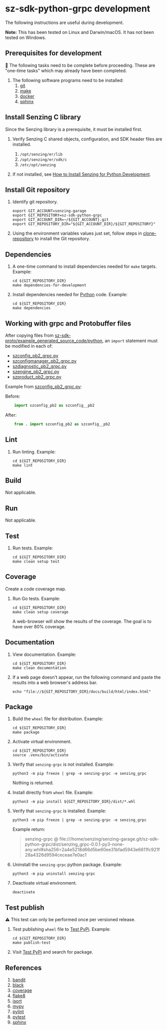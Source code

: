 # sz-sdk-python-grpc development

The following instructions are useful during development.

**Note:** This has been tested on Linux and Darwin/macOS.
It has not been tested on Windows.

## Prerequisites for development

:thinking: The following tasks need to be complete before proceeding.
These are "one-time tasks" which may already have been completed.

1. The following software programs need to be installed:
    1. [git]
    1. [make]
    1. [docker]
    1. [sphinx]

## Install Senzing C library

Since the Senzing library is a prerequisite, it must be installed first.

1. Verify Senzing C shared objects, configuration, and SDK header files are installed.
    1. `/opt/senzing/er/lib`
    1. `/opt/senzing/er/sdk/c`
    1. `/etc/opt/senzing`

1. If not installed, see [How to Install Senzing for Python Development].

## Install Git repository

1. Identify git repository.

    ```console
    export GIT_ACCOUNT=senzing-garage
    export GIT_REPOSITORY=sz-sdk-python-grpc
    export GIT_ACCOUNT_DIR=~/${GIT_ACCOUNT}.git
    export GIT_REPOSITORY_DIR="${GIT_ACCOUNT_DIR}/${GIT_REPOSITORY}"

    ```

1. Using the environment variables values just set, follow
   steps in [clone-repository] to install the Git repository.

## Dependencies

1. A one-time command to install dependencies needed for `make` targets.
   Example:

    ```console
    cd ${GIT_REPOSITORY_DIR}
    make dependencies-for-development

    ```

1. Install dependencies needed for [Python] code.
   Example:

    ```console
    cd ${GIT_REPOSITORY_DIR}
    make dependencies

    ```

## Working with grpc and Protobuffer files

After copying files from [sz-sdk-proto/example_generated_source_code/python],
an `import` statement must be modified in each of:

- [szconfig_pb2_grpc.py]
- [szconfigmanager_pb2_grpc.py]
- [szdiagnostic_pb2_grpc.py]
- [szengine_pb2_grpc.py]
- [szproduct_pb2_grpc.py]

Example from [szconfig_pb2_grpc.py]:

Before:

```python
    import szconfig_pb2 as szconfig__pb2
```

After:

```python
    from . import szconfig_pb2 as szconfig__pb2
```

## Lint

1. Run linting.
   Example:

    ```console
    cd ${GIT_REPOSITORY_DIR}
    make lint

    ```

## Build

Not applicable.

## Run

Not applicable.

## Test

1. Run tests.
   Example:

    ```console
    cd ${GIT_REPOSITORY_DIR}
    make clean setup test

    ```

## Coverage

Create a code coverage map.

1. Run Go tests.
   Example:

    ```console
    cd ${GIT_REPOSITORY_DIR}
    make clean setup coverage

    ```

   A web-browser will show the results of the coverage.
   The goal is to have over 80% coverage.

## Documentation

1. View documentation.
   Example:

    ```console
    cd ${GIT_REPOSITORY_DIR}
    make clean documentation

    ```

1. If a web page doesn't appear, run the following command and paste the results into a web browser's address bar.

    ```console
    echo "file://${GIT_REPOSITORY_DIR}/docs/build/html/index.html"
    ```

## Package

1. Build the `wheel` file for distribution.
   Example:

    ```console
    cd ${GIT_REPOSITORY_DIR}
    make package

    ```

1. Activate virtual environment.

    ```console
    cd ${GIT_REPOSITORY_DIR}
    source .venv/bin/activate

    ```

1. Verify that `senzing-grpc` is not installed.
   Example:

    ```console
    python3 -m pip freeze | grep -e senzing-grpc -e senzing_grpc

    ```

   Nothing is returned.

1. Install directly from `wheel` file.
   Example:

    ```console
    python3 -m pip install ${GIT_REPOSITORY_DIR}/dist/*.whl

    ```

1. Verify that `senzing-grpc` is installed.
   Example:

    ```console
    python3 -m pip freeze | grep -e senzing-grpc -e senzing_grpc

    ```

    Example return:
    > senzing-grpc @ file:///home/senzing/senzing-garage.git/sz-sdk-python-grpc/dist/senzing_grpc-0.0.1-py3-none-any.whl#sha256=2a4e5218d66d5be60ee31bfad5943e6611fc921f28a4326d9594ceceae7e0ac1

1. Uninstall the `senzing-grpc` python package.
   Example:

    ```console
    python3 -m pip uninstall senzing-grpc

    ```

1. Deactivate virtual environment.

    ```console
    deactivate

    ```

## Test publish

:warning:  This test can only be performed once per versioned release.

1. Test publishing `wheel` file to [Test PyPi].
   Example:

    ```console
    cd ${GIT_REPOSITORY_DIR}
    make publish-test

    ```

1. Visit [Test PyPi] and search for package.

## References

1. [bandit]
1. [black]
1. [coverage]
1. [flake8]
1. [isort]
1. [mypy]
1. [pylint]
1. [pytest]
1. [sphinx]

[bandit]: https://github.com/senzing-garage/knowledge-base/blob/main/WHATIS/bandit.md
[black]: https://github.com/senzing-garage/knowledge-base/blob/main/WHATIS/black.md
[clone-repository]: https://github.com/senzing-garage/knowledge-base/blob/main/HOWTO/clone-repository.md
[coverage]: https://github.com/senzing-garage/knowledge-base/blob/main/WHATIS/coverage.md
[docker]: https://github.com/senzing-garage/knowledge-base/blob/main/WHATIS/docker.md
[flake8]: https://github.com/senzing-garage/knowledge-base/blob/main/WHATIS/flake8.md
[git]: https://github.com/senzing-garage/knowledge-base/blob/main/WHATIS/git.md
[How to Install Senzing for Python Development]: https://github.com/senzing-garage/knowledge-base/blob/main/HOWTO/install-senzing-for-python-development.md
[isort]: https://github.com/senzing-garage/knowledge-base/blob/main/WHATIS/isort.md
[make]: https://github.com/senzing-garage/knowledge-base/blob/main/WHATIS/make.md
[mypy]: https://github.com/senzing-garage/knowledge-base/blob/main/WHATIS/mypy.md
[pylint]: https://github.com/senzing-garage/knowledge-base/blob/main/WHATIS/pylint.md
[pytest]: https://github.com/senzing-garage/knowledge-base/blob/main/WHATIS/pytest.md
[Python]: https://github.com/senzing-garage/knowledge-base/blob/main/WHATIS/python.md
[sphinx]: https://github.com/senzing-garage/knowledge-base/blob/main/WHATIS/sphinx.md
[szconfig_pb2_grpc.py]: ../src/senzing_grpc/pb2_grpc/szconfig_pb2_grpc.py
[szconfigmanager_pb2_grpc.py]: ../src/senzing_grpc/pb2_grpc/szconfigmanager_pb2_grpc.py
[szdiagnostic_pb2_grpc.py]: ../src/senzing_grpc/pb2_grpc/szdiagnostic_pb2_grpc.py
[szengine_pb2_grpc.py]: ../src/senzing_grpc/pb2_grpc/szengine_pb2_grpc.py
[szproduct_pb2_grpc.py]: ../src/senzing_grpc/pb2_grpc/szproduct_pb2_grpc.py
[sz-sdk-proto/example_generated_source_code/python]: https://github.com/senzing-garage/sz-sdk-proto/tree/main/example_generated_source_code/python
[Test PyPi]: https://github.com/senzing-garage/knowledge-base/blob/main/WHATIS/pypi.md#test-pypi

